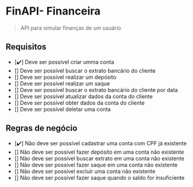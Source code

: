 # FinAPI- Financeira

> API para simular finanças de um usuário

## Requisitos
* [:heavy_check_mark:] Deve ser possível criar umma conta
* [] Deve ser possível buscar o extrato bancário do cliente
* [] Deve ser possível realizar um depósito
* [] Deve ser possível realizar um saque
* [] Deve ser possível buscar o extrato bancário do cliente por data
* [] Deve ser possível atualizar dados da conta do cliente
* [] Deve ser possível obter dados da conta do cliente
* [] Deve ser possível deletar uma conta

## Regras de negócio
* [:heavy_check_mark:] Não deve ser possível cadastrar uma conta com CPF já existente
* [] Não deve ser possível fazer depósito em uma conta não existente
* [] Não deve ser possível buscar extrato em uma conta não existente
* [] Não deve ser possível fazer saque em uma conta não existente
* [] Não deve ser possível excluir uma conta não existente
* [] Não deve ser possível fazer saque quando o saldo for insuficiente